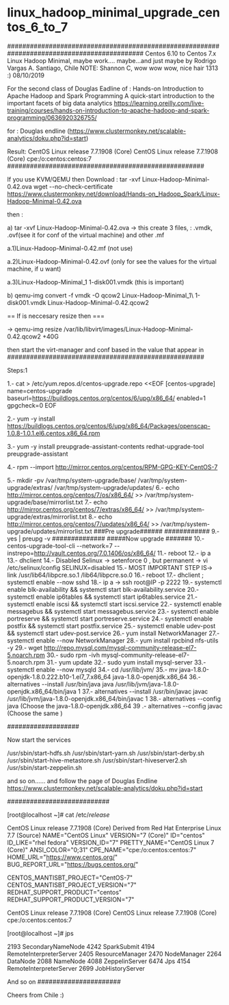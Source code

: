 # linux_hadoop_minimal_upgrade_centos_6_to_7

############################################################################################
Centos 6.10 to Centos 7.x Linux Hadoop Minimal, maybe work....
maybe...and just maybe by Rodrigo Vargas A. Santiago, Chile 
NOTE: Shannon C, wow wow wow, nice hair 1313 :) 
08/10/2019 

For the second class of Douglas Eadline of :
Hands-on Introduction to Apache Hadoop and Spark Programming
A quick-start introduction to the important facets of big data analytics
https://learning.oreilly.com/live-training/courses/hands-on-introduction-to-apache-hadoop-and-spark-programming/0636920326755/
 
for : Douglas endline (https://www.clustermonkey.net/scalable-analytics/doku.php?id=start)

Result: CentOS Linux release 7.7.1908 (Core) CentOS Linux release 7.7.1908 (Core) cpe:/o:centos:centos:7
####################################################

If you use KVM/QEMU then
Download : tar -xvf Linux-Hadoop-Minimal-0.42.ova
wget --no-check-certificate https://www.clustermonkey.net/download/Hands-on_Hadoop_Spark/Linux-Hadoop-Minimal-0.42.ova



then :

a) tar -xvf Linux-Hadoop-Minimal-0.42.ova -> this create 3 files,
: .vmdk, .ovf(see it for conf of the virtual machine) and other .mf

a.1)Linux-Hadoop-Minimal-0.42.mf (not use)

a.2)Linux-Hadoop-Minimal-0.42.ovf (only for see the values for the virtual machine, if u want)

a.3)Linux-Hadoop-Minimal_1 1-disk001.vmdk  (this is important)

b) qemu-img convert -f vmdk -O qcow2 Linux-Hadoop-Minimal_1\ 1-disk001.vmdk Linux-Hadoop-Minimal-0.42.qcow2

== If is neccesary resize then ===

-> qemu-img resize /var/lib/libvirt/images/Linux-Hadoop-Minimal-0.42.qcow2 +40G

then start the virt-manager and conf based in the value that appear in 
####################################################

Steps:1

1.- cat > /etc/yum.repos.d/centos-upgrade.repo <<EOF
[centos-upgrade]
name=centos-upgrade
baseurl=https://buildlogs.centos.org/centos/6/upg/x86_64/
enabled=1
gpgcheck=0
EOF

2.- yum -y install https://buildlogs.centos.org/centos/6/upg/x86_64/Packages/openscap-1.0.8-1.0.1.el6.centos.x86_64.rpm

3.- yum -y install preupgrade-assistant-contents redhat-upgrade-tool preupgrade-assistant

4.-  rpm --import http://mirror.centos.org/centos/RPM-GPG-KEY-CentOS-7

5.- mkdir -pv /var/tmp/system-upgrade/base/ /var/tmp/system-upgrade/extras/ /var/tmp/system-upgrade/updates/
6.- echo http://mirror.centos.org/centos/7/os/x86_64/ >> /var/tmp/system-upgrade/base/mirrorlist.txt
 7.-  echo http://mirror.centos.org/centos/7/extras/x86_64/ >> /var/tmp/system-upgrade/extras/mirrorlist.txt
 8.-   echo http://mirror.centos.org/centos/7/updates/x86_64/ >> /var/tmp/system-upgrade/updates/mirrorlist.txt
###Pre upgrade######
############
9.- yes | preupg -v
##############
#####Now upgrade #######
10.- centos-upgrade-tool-cli --network=7 --instrepo=http://vault.centos.org/7.0.1406/os/x86_64/
11.- reboot
12.- ip a
13.- dhclient
14.- Disabled Selinux -> setenforce 0
, but permanent -> vi /etc/selinux/config 
SELINUX=disabled
15.- MOST IMPORTANT STEP IS->
 link /usr/lib64/libpcre.so.1 /lib64/libpcre.so.0
16.- reboot
17.- dhclient ; systemctl  enable --now sshd
18.- ip a -> ssh root@IP -p 2222
19.-   systemctl enable blk-availability && systemctl start blk-availability.service
20.-    systemctl enable ip6tables && systemctl start ip6tables.service
21.-   systemctl enable iscsi && systemctl start iscsi.service
22.-  systemctl enable messagebus && systemctl start messagebus.service
23.- systemctl enable portreserve && systemctl start portreserve.service
24.-   systemctl enable postfix && systemctl start postfix.service
25.-   systemctl enable udev-post && systemctl start udev-post.service
26.- yum install NetworkManager
27.- systemctl enable --now NetworkManager
28.- yum install rpcbind nfs-utils -y
29.- wget http://repo.mysql.com/mysql-community-release-el7-5.noarch.rpm
30.-    sudo rpm -ivh mysql-community-release-el7-5.noarch.rpm
31.-  yum update
32.-    sudo yum install mysql-server
33.-  systemctl enable --now mysqld
34.- cd   /usr/lib/jvm/
35.- mv java-1.8.0-openjdk-1.8.0.222.b10-1.el7_7.x86_64 java-1.8.0-openjdk.x86_64
36.- alternatives --install /usr/bin/java java /usr/lib/jvm/java-1.8.0-openjdk.x86_64/bin/java 1
37.- alternatives --install /usr/bin/javac javac /usr/lib/jvm/java-1.8.0-openjdk.x86_64/bin/javac 1
38.- alternatives --config java (Choose the java-1.8.0-openjdk.x86_64
39 .-    alternatives --config javac (Choose the same )

###################

Now start the services

/usr/sbin/start-hdfs.sh /usr/sbin/start-yarn.sh /usr/sbin/start-derby.sh /usr/sbin/start-hive-metastore.sh /usr/sbin/start-hiveserver2.sh /usr/sbin/start-zeppelin.sh

and so on……
and follow the page of Douglas Endline
https://www.clustermonkey.net/scalable-analytics/doku.php?id=start


###########################

[root@localhost ~]# cat /etc/*release*

CentOS Linux release 7.7.1908 (Core)
Derived from Red Hat Enterprise Linux 7.7 (Source)
NAME="CentOS Linux"
VERSION="7 (Core)"
ID="centos"
ID_LIKE="rhel fedora"
VERSION_ID="7"
PRETTY_NAME="CentOS Linux 7 (Core)"
ANSI_COLOR="0;31"
CPE_NAME="cpe:/o:centos:centos:7"
HOME_URL="https://www.centos.org/"
BUG_REPORT_URL="https://bugs.centos.org/"

CENTOS_MANTISBT_PROJECT="CentOS-7"
CENTOS_MANTISBT_PROJECT_VERSION="7"
REDHAT_SUPPORT_PRODUCT="centos"
REDHAT_SUPPORT_PRODUCT_VERSION="7"

CentOS Linux release 7.7.1908 (Core)
CentOS Linux release 7.7.1908 (Core)
cpe:/o:centos:centos:7

[root@localhost ~]# jps

2193 SecondaryNameNode
4242 SparkSubmit
4194 RemoteInterpreterServer
2405 ResourceManager
2470 NodeManager
2264 DataNode
2088 NameNode
4088 ZeppelinServer
6474 Jps
4154 RemoteInterpreterServer
2699 JobHistoryServer

And so on
######################

Cheers from Chile :)
